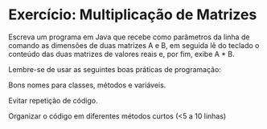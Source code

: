 # Exercício: Multiplicação de Matrizes

Escreva um programa em Java que recebe como parâmetros da linha de comando as dimensões de duas matrizes A e B, em seguida lê do teclado o conteúdo das duas matrizes de valores reais e, por fim, exibe A * B.

Lembre-se de usar as seguintes boas práticas de programação:

Bons nomes para classes, métodos e variáveis.

Evitar repetição de código.

Organizar o código em diferentes métodos curtos (<5 a 10 linhas)